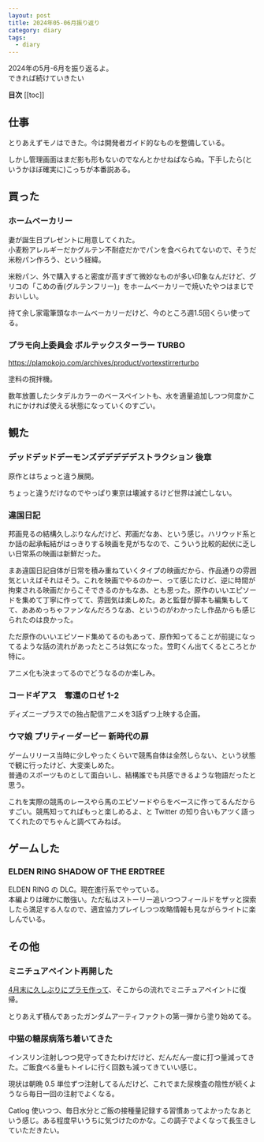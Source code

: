 ```yaml
---
layout: post
title: 2024年05-06月振り返り
category: diary
tags:
  - diary
---
```


2024年の5月-6月を振り返るよ。  
できれば続けていきたい

**目次**
[[toc]]

## 仕事

とりあえずモノはできた。今は開発者ガイド的なものを整備している。

しかし管理画面はまだ影も形もないのでなんとかせねばならぬ。下手したら(というかほぼ確実に)こっちが本番説ある。

## 買った

### ホームベーカリー

<VPAmazonGoods
  :detail='{"title":"パナソニック ホームベーカリー パン焼き器 餅つき機 1斤 41メニュー おうち乃が美対応 レシピブック付き ホワイト SD-MT4-W","maker":"パナソニック(Panasonic)","asin":"B097RFZ2C7","imageUrl":"https://m.media-amazon.com/images/I/61po69brJ5S._AC_SY879_.jpg"}'/>

妻が誕生日プレゼントに用意してくれた。  
小麦粉アレルギーだかグルテン不耐症だかでパンを食べられてないので、そうだ米粉パン作ろう、という経緯。

米粉パン、外で購入すると密度が高すぎて微妙なものが多い印象なんだけど、グリコの「こめの香(グルテンフリー)」をホームベーカリーで焼いたやつはまじでおいしい。

持て余し家電筆頭なホームベーカリーだけど、今のところ週1.5回くらい使ってる。

### プラモ向上委員会 ボルテックスターラー TURBO

<VPAmazonGoods
  :detail='{"title":"プラモ向上委員会 plamokojo ボルテックスターラーTurbo ホビー用工具 PMKJ020","maker":"プラモ向上委員会(Puramokoujouiinkai)","asin":"B0BLRMY5P1","imageUrl":"https://m.media-amazon.com/images/I/510blINmMtL._AC_SX679_.jpg"}'/>

https://plamokojo.com/archives/product/vortexstirrerturbo

塗料の撹拌機。

数年放置したシタデルカラーのベースペイントも、水を適量追加しつつ何度かこれにかければ使える状態になっていくのすごい。

## 観た

### デッドデッドデーモンズデデデデデストラクション 後章

原作とはちょっと違う展開。

ちょっと違うだけなのでやっぱり東京は壊滅するけど世界は滅亡しない。

### 違国日記

邦画見るの結構久しぶりなんだけど、邦画だなあ、という感じ。ハリウッド系とか話の起承転結がはっきりする映画を見がちなので、こういう比較的起伏に乏しい日常系の映画は新鮮だった。

まあ違国日記自体が日常を積み重ねていくタイプの映画だから、作品通りの雰囲気といえばそれはそう。これを映画でやるのかー、って感じたけど、逆に時間が拘束される映画だからこそできるのかもなあ、とも思った。原作のいいエピソードを集めて丁寧に作ってて、雰囲気は楽しめた。あと監督が脚本も編集もしてて、ああめっちゃファンなんだろうなあ、というのがわかったし作品からも感じられたのは良かった。

ただ原作のいいエピソード集めてるのもあって、原作知ってることが前提になってるような話の流れがあったところは気になった。笠町くん出てくるところとか特に。

アニメ化も決まってるのでどうなるのか楽しみ。

### コードギアス　奪還のロゼ 1-2

ディズニープラスでの独占配信アニメを3話ずつ上映する企画。

### ウマ娘 プリティーダービー 新時代の扉

ゲームリリース当時に少しやったくらいで競馬自体は全然しらない、という状態で観に行ったけど、大変楽しめた。  
普通のスポーツものとして面白いし、結構誰でも共感できるような物語だったと思う。

これを実際の競馬のレースやら馬のエピソードやらをベースに作ってるんだからすごい。競馬知ってればもっと楽しめるよ、と Twitter の知り合いもアツく語ってくれたのでちゃんと調べてみねば。

## ゲームした

### ELDEN RING SHADOW OF THE ERDTREE

ELDEN RING の DLC。現在進行系でやっている。  
本編よりは確かに敵強い。ただ私はストーリー追いつつフィールドをザッと探索したら満足する人なので、適宜協力プレイしつつ攻略情報も見ながらライトに楽しんでいる。

## その他

### ミニチュアペイント再開した

[4月末に久しぶりにプラモ作って](/2024/05/07/3to4-wrapup/)、そこからの流れでミニチュアペイントに復帰。

とりあえず積んであったガンダムアーティファクトの第一弾から塗り始めてる。

### 中猫の糖尿病落ち着いてきた

インスリン注射しつつ見守ってきたわけだけど、だんだん一度に打つ量減ってきた。ご飯食べる量もトイレに行く回数も減ってきていい感じ。

現状は朝晩 0.5 単位ずつ注射してるんだけど、これでまた尿検査の陰性が続くようなら毎日一回の注射でよくなる。

Catlog 使いつつ、毎日水分とご飯の接種量記録する習慣あってよかったなあという感じ。ある程度早いうちに気づけたのかな。この調子でよくなって長生きしていただきたい。
